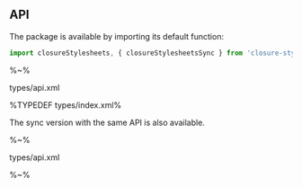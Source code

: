 ## API

The package is available by importing its default function:

```js
import closureStylesheets, { closureStylesheetsSync } from 'closure-stylesheets'
```

%~%

<typedef name="closureStylesheets">types/api.xml</typedef>

%TYPEDEF types/index.xml%

The sync version with the same API is also available.

%~%

<typedef name="closureStylesheetsSync">types/api.xml</typedef>

<!-- %EXAMPLE: example, ../src => closure-stylesheets%
%FORK example% -->

%~%